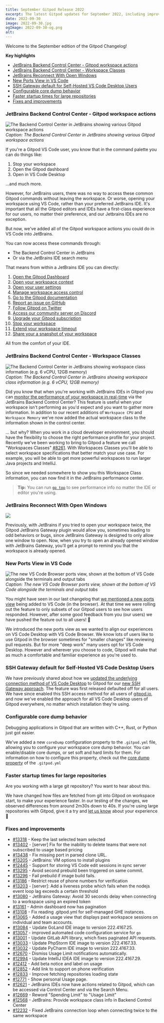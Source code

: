 ```yaml
---
title: September Gitpod Release 2022
excerpt: The latest Gitpod updates for September 2022, including improvements for JetBrains, improving the startup times for large repos and lots of other fixes and improvements.
date: 2022-09-30
image: 2022-09-30.jpg
ogImage: 2022-09-30-og.png
alt:
---
```


<script>
  import Contributors from "$lib/components/changelog/contributors.svelte";
</script>

Welcome to the September edition of the Gitpod Changelog!

**Key highlights**

- [JetBrains Backend Control Center - Gitpod workspace actions](#jetbrains-backend-control-center---gitpod-workspace-actions)
- [JetBrains Backend Control Center - Workspace Classes](#jetbrains-backend-control-center---workspace-classes)
- [JetBrains Reconnect With Open Windows](#jetbrains-reconnect-with-open-windows)
- [New Ports View in VS Code](#new-ports-view-in-vs-code)
- [SSH Gateway default for Self-Hosted VS Code Desktop Users](#ssh-gateway-default-for-self-hosted-vs-code-desktop-users)
- [Configurable core dump behavior](#configurable-core-dump-behavior)
- [Faster startup times for large repositories](#faster-startup-times-for-large-repositories)
- [Fixes and improvements](#fixes-and-improvements)

### JetBrains Backend Control Center - Gitpod workspace actions

![The Backend Control Center in JetBrains showing various Gitpod workspace actions](/images/jetbrains-gateway/workspace-actions.png)
_Caption: The Backend Control Center in JetBrains showing various Gitpod workspace actions_

If you're a Gitpod VS Code user, you know that in the command palette you can do things like:

1. Stop your workspace
2. Open the Gitpod dashboard
3. Open in VS Code Desktop

...and much more.

However, for JetBrains users, there was no way to access these common Gitpod commands without leaving the workspace. Or worse, opening your workspace using VS Code, rather than your preferred JetBrains IDE. It's important that all the Gitpod editors and IDEs have a first-class experience for our users, no matter their preference, and our Jetbrains IDEs are no exception.

But now, we've added all of the Gitpod workspace actions you could do in VS Code into JetBrains.

You can now access these commands through:

- The Backend Control Center in JetBrains
- Or via the JetBrains IDE search menu

That means from within a JetBrains IDE you can directly:

1. [Open the Gitpod Dashboard](https://gitpod.io/)
2. [Open your workspace context](https://www.gitpod.io/docs/introduction/learn-gitpod/context-url)
3. [Open your user settings](https://gitpod.io/settings)
4. [Manage workspace access control](https://www.gitpod.io/docs/integrations)
5. [Go to the Gitpod documentation](https://gitpod.io/docs)
6. [Report an issue on GitHub](https://github.com/gitpod-io/gitpod/issues/new/choose)
7. [Follow Gitpod on Twitter](https://twitter.com/gitpod)
8. [Access our community server on Discord](https://www.gitpod.io/chat)
9. [Upgrade your Gitpod subscription](https://www.gitpod.io/pricing)
10. [Stop your workspace](https://www.gitpod.io/docs/introduction/learn-gitpod/the-life-of-a-workspace#timeouts)
11. [Extend your workspace timeout](https://www.gitpod.io/docs/introduction/learn-gitpod/the-life-of-a-workspace#timeouts)
12. [Share your a snapshot of your workspace](https://www.gitpod.io/docs/configure/workspaces/collaboration#sharing-snapshots)

All from the comfort of your IDE.

### JetBrains Backend Control Center - Workspace Classes

![The Backend Control Center in JetBrains showing workspace class information (e.g. 6 vCPU, 12GB memory)](/images/jetbrains-gateway/jetbrains-backend-control-center.png)
_Caption: The Backend Control Center in JetBrains showing workspace class information (e.g. 6 vCPU, 12GB memory)_

Did you know that when you're working with JetBrains IDEs in Gitpod you can [monitor the performance of your workspace in real-time](/docs/references/ides-and-editors/intellij#workspace-performance) via the JetBrains Backend Control Center? This feature is useful when your workspace isn't performing as you'd expect and you want to gather more information. In addition to our recent additions of `Workspace CPU` and `Workspace Memory` we've now added the actual workspace class to the information shown in the control center.

... but why? When you work in a cloud developer environment, you should have the flexibility to choose the right performance profile for your project. Recently we've been working to bring to Gitpod a feature we call "Workspaces Classes" [#8261](https://github.com/gitpod-io/gitpod/issues/8261). With Workspaces Classes you'll be able to select workspace specifications that better match your use case. For example, you will be able to get more powerful workspaces to run larger Java projects and IntelliJ.

So since we needed somewhere to show you this Workspace Class information, you can now find it in the JetBrains performance center.

> **Tip:** You can run [`gp top`](https://www.gitpod.io/docs/command-line-interface#top) to see performance info no matter the IDE or editor you're using.

### JetBrains Reconnect With Open Windows

![](/images/jetbrains-gateway/intellij-workspace-already-open.png)

Previously, with JetBrains if you tried to open your workspace twice, the Gitpod JetBrains Gateway plugin would allow you, sometimes leading to odd behaviors or bugs, since JetBrains Gateway is designed to only allow one window to open. Now, when you try to open an already opened window with JetBrains Gateway, you'll get a prompt to remind you that the workspace is already opened.

### New Ports View in VS Code

![The new VS Code Browser ports view, shown at the bottom of VS Code alongside the terminals and output tabs](/images/changelog/2022-08-01/ports.png)
_Caption: The new VS Code Browser ports view, shown at the bottom of VS Code alongside the terminals and output tabs_

You might have seen in our last changelog that [we mentioned a new ports view](https://www.gitpod.io/changelog/new-ports-explorer-changelog-view-and-connection-improvements-for-vs-code#new-ports-explorer-in-vs-code-browser) being added to VS Code (in the browser). At that time we were rolling out the feature to only subsets of our Gitpod users to see how users responded. However, after some good feedback from you (our users) we have pushed the feature out to all users! 🥳

We introduced the new ports view as we wanted to align our experiences on VS Code Desktop with VS Code Browser. We know lots of users like to use Gitpod in the browser sometimes for "smaller changes" like reviewing pull requests. But for more "deep work" many users opt for VS Code Desktop. However and wherever you choose to code, Gitpod will make that as much a comfortable and familiar experience as you're used to.

### SSH Gateway default for Self-Hosted VS Code Desktop Users

We have previously shared about how we [updated the underlying connection method of VS Code Desktop](https://www.gitpod.io/blog/vscode-desktop-ssh-updates) to Gitpod for our [new SSH Gateway approach](/docs/references/ides-and-editors/vscode#connecting-to-vs-code-desktop-ssh). The feature was first released defaulted off for all users. We have since enabled this SSH access method for all users of [gitpod.io](http://gitpod.io/), and now we've enabled the approach for all VS Code Desktop users of Gitpod everywhere, no matter which installation they're using.

### Configurable core dump behavior

Debugging applications in Gitpod that are written with C++, Rust, or Python just got easier.

We've added a new `coreDump` configuration property to the `.gitpod.yml` file, allowing you to configure your workspace core dump behavior. You can enable/disable core dumps, or set soft and hard limits for them. For information on how to configure this property, check out the [core dump property](https://www.gitpod.io/docs/references/gitpod-yml#coredump) of the `.gitpod.yml`

### Faster startup times for large repositories

Are you working with a large git repository? You want to hear about this.

We have changed how files are fetched from git into Gitpod on workspace start, to make your experience faster. In our testing of the changes, we observed differences from around 2m30s down to 40s. If you're using large repositories with Gitpod, give it a try and [let us know](https://gitpod.io/support) about your experience 🚀

### Fixes and improvements

- [#13318](https://github.com/gitpod-io/gitpod/pull/13318) - Keep the last selected team selected <Contributors usernames="gtsiolis,laushinka,svenefftinge" />
- [#13402](https://github.com/gitpod-io/gitpod/pull/13402) - [server] Fix for the inability to delete teams that were not subscribed to usage based pricing <Contributors usernames="andrew-farries,jankeromnes" />
- [#13438](https://github.com/gitpod-io/gitpod/pull/13438) - Fix missing port in parsed clone URL. <Contributors usernames="AlexTugarev,geropl" />
- [#13205](https://github.com/gitpod-io/gitpod/pull/13205) - JetBrains: VM options to install plugins <Contributors usernames="akosyakov,andreafalzetti,filiptronicek,subinamathew" />
- [#12445](https://github.com/gitpod-io/gitpod/pull/12445) - Support for storing VS Code edit sessions in sync server <Contributors usernames="akosyakov,andrew-farries,filiptronicek,jeanp413,mustard-mh" />
- [#13295](https://github.com/gitpod-io/gitpod/pull/13295) - Avoid second prebuild been triggered on same commit. <Contributors usernames="AlexTugarev,geropl" />
- [#13296](https://github.com/gitpod-io/gitpod/pull/13296) - Fail prebuild if image build fails. <Contributors usernames="AlexTugarev,easyCZ" />
- [#13186](https://github.com/gitpod-io/gitpod/pull/13186) - Restrict reuse of phone numbers for verification <Contributors usernames="atduarte,easyCZ,svenefftinge" />
- [#13203](https://github.com/gitpod-io/gitpod/pull/13203) - [server]: Add a liveness probe which fails when the nodejs event loop lag exceeds a certain threshold <Contributors usernames="andrew-farries,easyCZ" />
- [#13080](https://github.com/gitpod-io/gitpod/pull/13080) - JetBrains Gateway: Avoid 30 seconds delay when connecting to a workspace using an expired token <Contributors usernames="andreafalzetti,felladrin" />
- [#13161](https://github.com/gitpod-io/gitpod/pull/13161) - Admin dashboard now has pagination <Contributors usernames="easyCZ,geropl,svenefftinge" />
- [#13108](https://github.com/gitpod-io/gitpod/pull/13108) - Fix reading .gitpod.yml for self-managed GHE instances. <Contributors usernames="AlexTugarev,geropl" />
- [#13065](https://github.com/gitpod-io/gitpod/pull/13065) - Added a usage view that displays past workspace sessions on individual and team accounts. <Contributors usernames="easyCZ,jldec,svenefftinge" />
- [#13084](https://github.com/gitpod-io/gitpod/pull/13084) - Update GoLand IDE image to version 222.4167.25. <Contributors usernames="felladrin" />
- [#13057](https://github.com/gitpod-io/gitpod/pull/13057) - improved automated code configuration service for `go` <Contributors usernames="Siddhant-K-code,svenefftinge" />
- [#13001](https://github.com/gitpod-io/gitpod/pull/13001) - Update GitLab API library, which fixes paginated API requests. <Contributors usernames="AlexTugarev,gtsiolis,metcalfc,svenefftinge" />
- [#13033](https://github.com/gitpod-io/gitpod/pull/13033) - Update PhpStorm IDE image to version 222.4167.33. <Contributors usernames="felladrin" />
- [#13032](https://github.com/gitpod-io/gitpod/pull/13032) - Update PyCharm IDE image to version 222.4167.33. <Contributors usernames="felladrin" />
- [#12670](https://github.com/gitpod-io/gitpod/pull/12670) - Dismiss Usage Limit notifications automatically. <Contributors usernames="AlexTugarev,geropl,jldec,svenefftinge" />
- [#12994](https://github.com/gitpod-io/gitpod/pull/12994) - Update IntelliJ IDEA IDE image to version 222.4167.29. <Contributors usernames="felladrin" />
- [#12412](https://github.com/gitpod-io/gitpod/pull/12412) - Add beta notice and label on usage <Contributors usernames="easyCZ,filiptronicek,gtsiolis,laushinka" />
- [#12852](https://github.com/gitpod-io/gitpod/pull/12852) - Add link to support on phone verification <Contributors usernames="gtsiolis,svenefftinge" />
- [#12833](https://github.com/gitpod-io/gitpod/pull/12833) - Improve fetching repositories loading state <Contributors usernames="gtsiolis,svenefftinge" />
- [#12771](https://github.com/gitpod-io/gitpod/pull/12771) - Show personal Usage page. <Contributors usernames="AlexTugarev,andrew-farries" />
- [#12621](https://github.com/gitpod-io/gitpod/pull/12621) - JetBrains IDEs now have actions related to Gitpod, which can be accessed via Control Center and via the Search Menu. <Contributors usernames="akosyakov,andreafalzetti,felladrin" />
- [#12669](https://github.com/gitpod-io/gitpod/pull/12669) - Reword "Spending Limit" to "Usage Limit" <Contributors usernames="AlexTugarev,andrew-farries,jldec" />
- [#12568](https://github.com/gitpod-io/gitpod/pull/12568) - JetBrains: Provide workspace class info in Backend Control Center <Contributors usernames="akosyakov,andreafalzetti,felladrin" />
- [#12232](https://github.com/gitpod-io/gitpod/pull/12232) - Fixed JetBrains connection loop when connecting twice to the same workspace <Contributors usernames="akosyakov,andreafalzetti,felladrin" />
